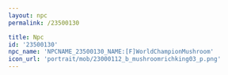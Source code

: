 ```yaml
---
layout: npc
permalink: /23500130

title: Npc
id: '23500130'
npc_name: 'NPCNAME_23500130_NAME:[F]WorldChampionMushroom'
icon_url: 'portrait/mob/23000112_b_mushroomrichking03_p.png'
---
```

